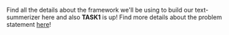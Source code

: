 Find all the details about the framework we'll be using to build our text-summerizer here and also **TASK1** is up!
Find more details about the problem statement [here](https://github.com/oss2019/text-summarization/blob/master/Framework/Keras/Keras%20Assingment/Task_1/Task1.md)!

